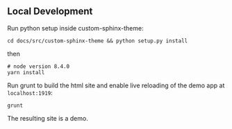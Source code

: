 
## Local Development

Run python setup inside custom-sphinx-theme:

```
cd docs/src/custom-sphinx-theme && python setup.py install
```

then

```
# node version 8.4.0
yarn install
```

Run grunt to build the html site and enable live reloading of the demo app at `localhost:1919`:

```
grunt
```

The resulting site is a demo.
